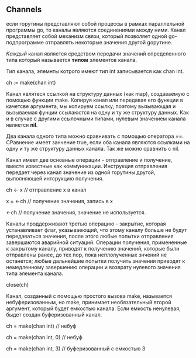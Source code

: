 ## Channels

если горутины представляют собой процессы в рамках параллельной программы go, то каналы являются соединениями между ними. Канал представляет собой механизм связи, который позволяет одной go-подпрограмме отправлять некоторые значения другой goрутине.

_Каждый_ канал является средством передачи значений определенного типа который называется **типом** элементов канала.

Тип канала, элемнты котрого имеют тип int записывается как chan int.

ch := make\(chan int\)

Канал являтеся ссылкой на структуру данных \(как map\), создаваемую с помощью функции make. Копируя канал или передавая его функции в качетсве аргумента, мы копируем ссылку, поэтому вызывающая и вызываемая фунции ссылаюстся на одну и ту же структуру данных. Как и в случае с другими ссылочными типами, нулевым значением канала является **nil**.

Два канала одного типа можно сравнивать с помощью оператора ==. СРавнение имеет занчение true, если оба канала являются ссылками на одну и ту же структуру данных канала. Так же можно сравнить с nil.

Канал имеет две основные операции - отправление и получение, вместе известные как коммуникации. Инструкция отправления передает через канал значение из одной горутины другой, выполняющей интсрукцию получения.

ch &lt;- x // отправление х в канал

x = &lt;-ch // получение значения, запись в x

&lt;-ch // получение значения, значение не используется.

Каналы проддерживают третью операцию - закрытие, которая устанавливает флаг, указываеющий, что этому каналу больше не будут передаваться значения, после этого любые попытки отправления завершаются аварийной ситуаций. Операции получения, примененные к закрытому каналу, приводят к получению значений, которые были отправлены ранее, до тех пор, пока неплолученных знчений не останется; любые дальнейшие попытки получить значения приводят к немедленному завершению операции и возврату нулевого значения типа элемента канала.

close\(ch\)

Канал, созданный с помощью простого вызова make, называется небуферизованным, но make, принимает необязательный второй аргумент, который будет емкостью канала. Если емкость ненулевая, быдет создан буферизованный канал.

ch = make\(chan int\) // небуф

ch = make\(chan int, 0\) // небуф

ch = make\(chan int, 3\) // буферизованный с емкостью 3

